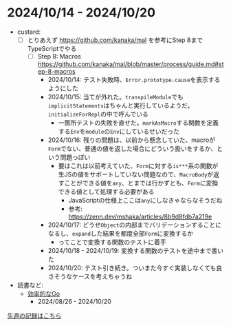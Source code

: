 # 2024/10/14 - 2024/10/20

- custard:
    - [ ] とりあえず <https://github.com/kanaka/mal> を参考にStep 8までTypeScriptでやる
        - [ ] Step 8: Macros <https://github.com/kanaka/mal/blob/master/process/guide.md#step-8-macros>
            - 2024/10/14: テスト失敗時、`Error.prototype.cause`を表示するようにした
            - 2024/10/15: 当てが外れた。`transpileModule`でも`implicitStatements`はちゃんと実行しているようだ。`initializeForRepl`の中で呼んでいる
                - 一箇所テストの失敗を直せた。`markAsMacro`する関数を定義する`Env`を`module`の`Env`にしているせいだった
            - 2024/10/16: 残りの問題は、以前から懸念していた、macroが`Form`でない、普通の値を返した場合にどういう扱いをするか、という問題っぽい
                - 要はこれは以前考えていた、`Form`に対する`is***`系の関数が生JSの値をサポートしていない問題なので、`MacroBody`が返すことができる値を`any`、とまでは行かずとも、`Form`に変換できる値として処理する必要がある
                    - JavaScriptの仕様上ここは`any`にしなきゃならなそうだね
                    - 参考: <https://zenn.dev/mshaka/articles/8b9d8fdb7a219e>
            - 2024/10/17: どうせ`Object`の内部までバリデーションすることになるし、`expand`した結果を都度全部`Form`に変換するか
                - ってことで変換する関数のテストに着手
            - 2024/10/18 - 2024/10/19: 変換する関数のテストを途中まで書いた
            - 2024/10/20: テスト引き続き。ついまた今すぐ実装しなくても良さそうなケースを考えちゃうね
- 読書など:
    - [効率的なGo](https://www.oreilly.co.jp//books/9784814400539/)
        - 2024/08/26 - 2024/10/20

[先週の記録はこちら](https://github.com/igrep/daily-commits/blob/89b37816de904f28940c78bc86d2f65e20af7a29/yesterday.md)
